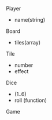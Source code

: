Player
- name(string)

Board
- tiles(array)

Tile
- number
- effect

Dice
- (1..6)
- roll (function)

Game
